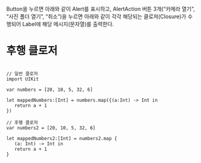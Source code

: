 
Button을 누르면 아래와 같이 Alert를 표시하고, AlertAction 버튼 3개(“카메라 열기”, “사진 폴더 열기”, “취소”)을 누르면 아래와 같이 각각 해당되는 클로져(Closure)가 수행되어 Label에 해당 메시지(문자열)를 출력한다. 

# 후행 클로저
<pre><code>
// 일반 클로저
import UIKit

var numbers = [20, 10, 5, 32, 6]

let mappedNumbers:[Int] = numbers.map({(a:Int) -> Int in
   return a + 1
})

// 후행 클로저
var numbers2 = [20, 10, 5, 32, 6]

let mappedNumbers2:[Int] = numbers2.map {
   (a: Int) -> Int in
   return a + 1
}
</code></pre>

